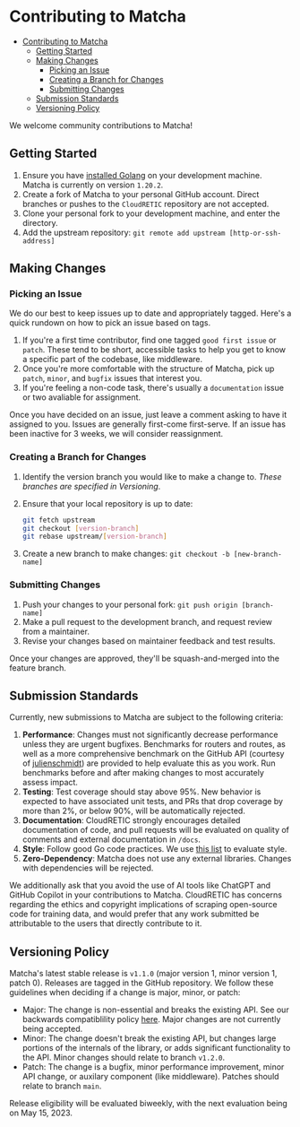 # Contributing to Matcha

- [Contributing to Matcha](#contributing-to-matcha)
  - [Getting Started](#getting-started)
  - [Making Changes](#making-changes)
    - [Picking an Issue](#picking-an-issue)
    - [Creating a Branch for Changes](#creating-a-branch-for-changes)
    - [Submitting Changes](#submitting-changes)
  - [Submission Standards](#submission-standards)
  - [Versioning Policy](#versioning-policy)

We welcome community contributions to Matcha!

## Getting Started

1. Ensure you have [installed Golang](https://go.dev/dl/) on your development machine. Matcha is currently on version `1.20.2`.
2. Create a fork of Matcha to your personal GitHub account. Direct branches or pushes to the `CloudRETIC` repository are not accepted.
3. Clone your personal fork to your development machine, and enter the directory.
4. Add the upstream repository: `git remote add upstream [http-or-ssh-address]`

## Making Changes

### Picking an Issue

We do our best to keep issues up to date and appropriately tagged. Here's a quick rundown on how to pick an issue based on tags.

1. If you're a first time contributor, find one tagged `good first issue` or `patch`. These tend to be short, accessible tasks to help you get to know a specific part of the codebase, like middleware.
2. Once you're more comfortable with the structure of Matcha, pick up `patch`, `minor`, and `bugfix` issues that interest you.
3. If you're feeling a non-code task, there's usually a `documentation` issue or two avaliable for assignment.

Once you have decided on an issue, just leave a comment asking to have it assigned to you. Issues are generally first-come first-serve. If an issue has been inactive for 3 weeks, we will consider reassignment.

### Creating a Branch for Changes

1. Identify the version branch you would like to make a change to. *These branches are specified in Versioning*.
2. Ensure that your local repository is up to date:

    ```bash
    git fetch upstream
    git checkout [version-branch]
    git rebase upstream/[version-branch]
    ```

3. Create a new branch to make changes: `git checkout -b [new-branch-name]`

### Submitting Changes

1. Push your changes to your personal fork: `git push origin [branch-name]`
2. Make a pull request to the development branch, and request review from a maintainer.
3. Revise your changes based on maintainer feedback and test results.

Once your changes are approved, they'll be squash-and-merged into the feature branch.

## Submission Standards

Currently, new submissions to Matcha are subject to the following criteria:

1. **Performance**: Changes must not significantly decrease performance unless they are urgent bugfixes. Benchmarks for routers and routes, as well as a more comprehensive benchmark on the GitHub API (courtesy of [julienschmidt](https://github.com/julienschmidt/go-http-routing-benchmark)) are provided to help evaluate this as you work. Run benchmarks before and after making changes to most accurately assess impact.
2. **Testing**: Test coverage should stay above 95%. New behavior is expected to have associated unit tests, and PRs that drop coverage by more than 2%, or below 90%, will be automatically rejected.
3. **Documentation**: CloudRETIC strongly encourages detailed documentation of code, and pull requests will be evaluated on quality of comments and external documentation in `/docs`.
4. **Style**: Follow good Go code practices. We use [this list](https://github.com/golang/go/wiki/CodeReviewComments#gofmt) to evaluate style.
5. **Zero-Dependency**: Matcha does not use any external libraries. Changes with dependencies will be rejected.

We additionally ask that you avoid the use of AI tools like ChatGPT and GitHub Copilot in your contributions to Matcha. CloudRETIC has concerns regarding the ethics and copyright implications of scraping open-source code for training data, and would prefer that any work submitted be attributable to the users that directly contribute to it.

## Versioning Policy

Matcha's latest stable release is `v1.1.0` (major version 1, minor version 1, patch 0). Releases are tagged in the GitHub repository. We follow these guidelines when deciding if a change is major, minor, or patch:

- Major: The change is non-essential and breaks the existing API. See our backwards compatiblility policy [here](docs/versioning.md). Major changes are not currently being accepted.
- Minor: The change doesn't break the existing API, but changes large portions of the internals of the library, or adds significant functionality to the API. Minor changes should relate to branch `v1.2.0`.
- Patch: The change is a bugfix, minor performance improvement, minor API change, or auxilary component (like middleware). Patches should relate to branch `main`.

Release eligibility will be evaluated biweekly, with the next evaluation being on May 15, 2023.
